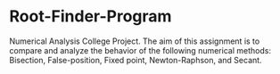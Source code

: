 # Root-Finder-Program
Numerical Analysis College Project.
The aim of this assignment is to compare and analyze the behavior of the following numerical methods: Bisection, False-position, Fixed point, Newton-Raphson, and Secant. 
